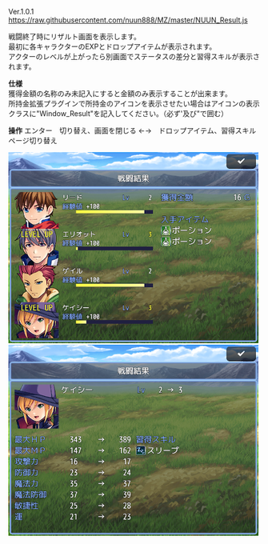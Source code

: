 Ver.1.0.1<br>
https://raw.githubusercontent.com/nuun888/MZ/master/NUUN_Result.js<br>

戦闘終了時にリザルト画面を表示します。<br>
最初に各キャラクターのEXPとドロップアイテムが表示されます。<br>
アクターのレベルが上がったら別画面でステータスの差分と習得スキルが表示されます。<br>

<B>仕様</B><br>
獲得金額の名称のみ未記入にすると金額のみ表示することが出来ます。<br>
所持金拡張プラグインで所持金のアイコンを表示させたい場合はアイコンの表示クラスに"Window_Result"を記入してください。（必ず'及び"で囲む）<br>


<B>操作</B>
エンター　切り替え、画面を閉じる
←→　ドロップアイテム、習得スキルページ切り替え

![画像](img/Result1.png)
![画像](img/Result2.png)
